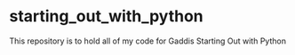 # starting_out_with_python
This repository is to hold all of my code for Gaddis Starting Out with Python
